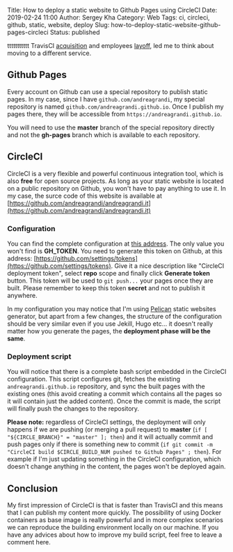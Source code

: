 Title: How to deploy a static website to Github Pages using CircleCI
Date: 2019-02-24 11:00
Author: Sergey Kha
Category: Web
Tags: ci, circleci, github, static, website, deploy
Slug: how-to-deploy-static-website-github-pages-circleci
Status: published

ttttttttttt TravisCI [acquisition](https://blog.travis-ci.com/2019-01-23-travis-ci-joins-idera-inc) and employees [layoff](https://twitter.com/alicegoldfuss/status/1098604563664420865), led me to think about moving to a different service.

## Github Pages

Every account on Github can use a special repository to publish static pages. In my case, since I have `github.com/andreagrandi`, my special repository is
named `github.com/andreagrandi.github.io`. Once I publish my pages there, they will be accessible from `https://andreagrandi.github.io`.

You will need to use the **master** branch of the special repository directly and not the **gh-pages** branch which is available to each repository.

## CircleCI

CircleCI is a very flexible and powerful continuous integration tool, which is also **free** for open source projects. As long as your static website is located on a public repository on Github, you won't have to pay anything to use it. In my case, the surce code of this website is available at [https://github.com/andreagrandi/andreagrandi.it](https://github.com/andreagrandi/andreagrandi.it)


### Configuration

You can find the complete configuration at [this address](https://github.com/andreagrandi/andreagrandi.it/blob/master/.circleci/config.yml).
The only value you won't find is **GH_TOKEN**. You need to generate this token on Github, at this address: [https://github.com/settings/tokens](https://github.com/settings/tokens). Give it a nice description like "CircleCI deployment token", select **repo** scope and finally click **Generate token** button. This token will be used to `git push...`
your pages once they are built. Please remember to keep this token **secret** and not to publish it anywhere.

In my configuration you may notice that I'm using [Pelican](https://blog.getpelican.com/) static websites generator, but apart from a few changes, the structure of the configuration should be very similar even if you use Jekill, Hugo etc... it doesn't really matter how you generate the pages, the **deployment phase will be the same**.

### Deployment script

You will notice that there is a complete bash script embedded in the CircleCI configuration. This script configures git, fetches the existing `andreagrandi.github.io` repository,
and sync the built pages with the existing ones (this avoid creating a commit which contains all the pages so it will contain just the added content). Once the commit is made, the script will finally push the changes to the repository.

**Please note:** regardless of CircleCI settings, the deployment will only happens if we are pushing (or merging a pull request) to **master** (`if [ "${CIRCLE_BRANCH}" = "master" ]; then`) and it will actually commit and push pages only if there is something new to commit (`if git commit -m "CircleCI build $CIRCLE_BUILD_NUM pushed to Github Pages" ; then`). For example if I'm just updating something in the CircleCI configuration, which doesn't change anything in the content, the pages won't be deployed again.

## Conclusion

My first impression of CircleCI is that is faster than TravisCI and this means that I can publish my content more quickly. The possibility of using Docker containers as base image is really powerful and in more complex scenarios we can reproduce the building environment locally on our machine. If you have any advices about how to improve my build script, feel free to leave a comment here.
